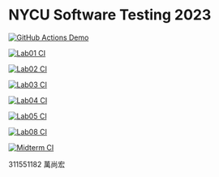 # NYCU Software Testing 2023

[![GitHub Actions Demo](https://github.com/ShangHungWan/311551182-ST-2023/actions/workflows/github-actions-demo.yml/badge.svg)](https://github.com/ShangHungWan/311551182-ST-2023/actions/workflows/github-actions-demo.yml)

[![Lab01 CI](https://github.com/ShangHungWan/311551182-ST-2023/actions/workflows/Lab01-CI.yml/badge.svg)](https://github.com/ShangHungWan/311551182-ST-2023/actions/workflows/Lab01-CI.yml)

[![Lab02 CI](https://github.com/ShangHungWan/311551182-ST-2023/actions/workflows/Lab02-CI.yml/badge.svg)](https://github.com/ShangHungWan/311551182-ST-2023/actions/workflows/Lab02-CI.yml)

[![Lab03 CI](https://github.com/ShangHungWan/311551182-ST-2023/actions/workflows/Lab03-CI.yml/badge.svg)](https://github.com/ShangHungWan/311551182-ST-2023/actions/workflows/Lab03-CI.yml)

[![Lab04 CI](https://github.com/ShangHungWan/311551182-ST-2023/actions/workflows/Lab04-CI.yml/badge.svg)](https://github.com/ShangHungWan/311551182-ST-2023/actions/workflows/Lab04-CI.yml)

[![Lab05 CI](https://github.com/ShangHungWan/311551182-ST-2023/actions/workflows/Lab05-CI.yml/badge.svg)](https://github.com/ShangHungWan/311551182-ST-2023/actions/workflows/Lab05-CI.yml)

[![Lab08 CI](https://github.com/ShangHungWan/311551182-ST-2023/actions/workflows/Lab08-CI.yml/badge.svg)](https://github.com/ShangHungWan/311551182-ST-2023/actions/workflows/Lab08-CI.yml)

[![Midterm CI](https://github.com/ShangHungWan/311551182-ST-2023/actions/workflows/Midterm-CI.yml/badge.svg)](https://github.com/ShangHungWan/311551182-ST-2023/actions/workflows/Midterm-CI.yml)

311551182 萬尚宏
